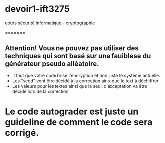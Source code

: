 # devoir1-ift3275
cours sécurité informatique - cryptographie

=======
## Attention! Vous ne pouvez pas utiliser des techniques qui sont basé sur une fauiblese du générateur pseudo alléatoire.
- Il faut que votre code brise l'encryption et non juste le système actuelle.
- Les "seed" vont être décidé à la correction ainsi que le text à déchiffrer
- Les valeurs pour les textes ainsi que la seuil d'acceptation va être décidé lors de la correction

# Le code autograder est juste un guideline de comment le code sera corrigé.


